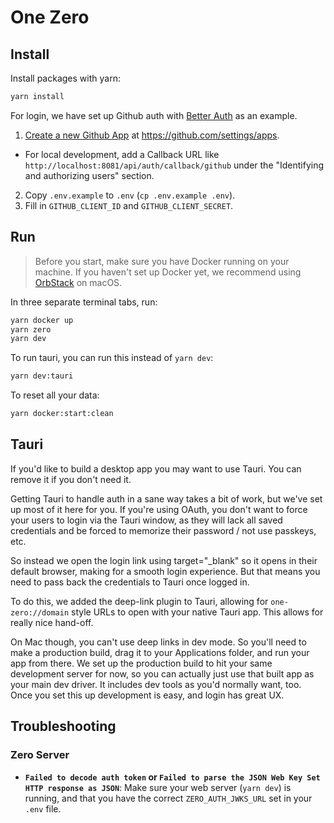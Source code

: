 # One Zero

## Install

Install packages with yarn:

```sh
yarn install
```

For login, we have set up Github auth with [Better Auth](https://www.better-auth.com/) as an example.

1. [Create a new Github App](https://docs.github.com/en/apps/creating-github-apps/registering-a-github-app/registering-a-github-app#registering-a-github-app) at https://github.com/settings/apps.

- For local development, add a Callback URL like `http://localhost:8081/api/auth/callback/github` under the "Identifying and authorizing users" section.

2. Copy `.env.example` to `.env` (`cp .env.example .env`).
3. Fill in `GITHUB_CLIENT_ID` and `GITHUB_CLIENT_SECRET`.

## Run

> Before you start, make sure you have Docker running on your machine.
> If you haven't set up Docker yet, we recommend using [OrbStack](https://orbstack.dev/) on macOS.

In three separate terminal tabs, run:

```bash
yarn docker up
yarn zero
yarn dev
```

To run tauri, you can run this instead of `yarn dev`:

```bash
yarn dev:tauri
```

To reset all your data:

```bash
yarn docker:start:clean
```

## Tauri

If you'd like to build a desktop app you may want to use Tauri. You can remove it if you don't need it.

Getting Tauri to handle auth in a sane way takes a bit of work, but we've set up most of it here for you. If you're using OAuth, you don't want to force your users to login via the Tauri window, as they will lack all saved credentials and be forced to memorize their password / not use passkeys, etc.

So instead we open the login link using target="\_blank" so it opens in their default browser, making for a smooth login experience. But that means you need to pass back the credentials to Tauri once logged in.

To do this, we added the deep-link plugin to Tauri, allowing for `one-zero://domain` style URLs to open with your native Tauri app. This allows for really nice hand-off.

On Mac though, you can't use deep links in dev mode. So you'll need to make a production build, drag it to your Applications folder, and run your app from there. We set up the production build to hit your same development server for now, so you can actually just use that built app as your main dev driver. It includes dev tools as you'd normally want, too. Once you set this up development is easy, and login has great UX.

## Troubleshooting

### Zero Server

- **`Failed to decode auth token` or `Failed to parse the JSON Web Key Set HTTP response as JSON`**: Make sure your web server (`yarn dev`) is running, and that you have the correct `ZERO_AUTH_JWKS_URL` set in your `.env` file.
